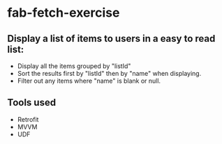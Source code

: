 # fab-fetch-exercise
Display a list of items to users in a easy to read list:
----------------------------------------------------------
* Display all the items grouped by "listId"
* Sort the results first by "listId" then by "name" when displaying.
* Filter out any items where "name" is blank or null.


Tools used
--------------
* Retrofit
* MVVM
* UDF
